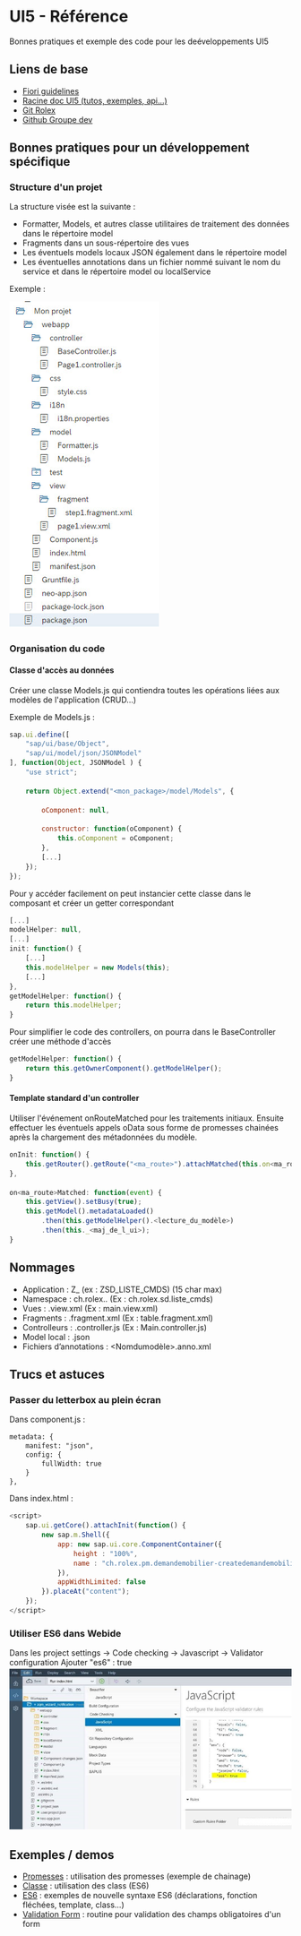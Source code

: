 # UI5 - Référence
Bonnes pratiques et exemple des code pour les deéveloppements UI5

## Liens de base
* [Fiori guidelines](https://experience.sap.com/fiori-design)
* [Racine doc UI5 (tutos, exemples, api...)](https://ui5.sap.com)
* [Git Rolex](https://alm-git.myrolex.com/dashboard)
* [Github Groupe dev](https://github.com/groupedave?tab=repositories)

## Bonnes pratiques pour un développement spécifique

### Structure d'un projet

La structure visée est la suivante : 
* Formatter, Models, et autres classe utilitaires de traitement des données dans le répertoire model
* Fragments dans un sous-répertoire des vues
* Les éventuels models locaux JSON également dans le répertoire model
* Les éventuelles annotations dans un fichier nommé suivant le nom du service et dans le répertoire model ou localService

Exemple :

![Structure](/Images/structure.jpg)

### Organisation du code
#### Classe d'accès au données

Créer une classe Models.js qui contiendra toutes les opérations liées aux modèles de l'application (CRUD...)

Exemple de Models.js :

```javascript
sap.ui.define([
	"sap/ui/base/Object",
	"sap/ui/model/json/JSONModel"
], function(Object, JSONModel ) {
	"use strict";

	return Object.extend("<mon_package>/model/Models", {

		oComponent: null,

		constructor: function(oComponent) {
			this.oComponent = oComponent;
		},
		[...]
	});
});
```

Pour y accéder facilement on peut instancier cette classe dans le composant et créer un getter correspondant

```javascript
[...]
modelHelper: null,
[...]
init: function() {
	[...]
	this.modelHelper = new Models(this);
	[...]
},
getModelHelper: function() {
	return this.modelHelper;
}
```

Pour simplifier le code des controllers, on pourra dans le BaseController créer une méthode d'accès

```javascript
getModelHelper: function() {
	return this.getOwnerComponent().getModelHelper();
}
```

#### Template standard d'un controller

Utiliser l'événement onRouteMatched pour les traitements initiaux.
Ensuite effectuer les éventuels appels oData sous forme de promesses chainées après la chargement des métadonnées du modèle.

```javascript
onInit: function() {
	this.getRouter().getRoute("<ma_route>").attachMatched(this.on<ma_route>Matched);
},

on<ma_route>Matched: function(event) {
	this.getView().setBusy(true);
	this.getModel().metadataLoaded()
		.then(this.getModelHelper().<lecture_du_modèle>)
		.then(this._<maj_de_l_ui>);
}
```

## Nommages

* Application : Z<module>_<nom metier> (ex : ZSD_LISTE_CMDS) (15 char max)
* Namespace : ch.rolex.<module>.<application> (Ex : ch.rolex.sd.liste_cmds)
* Vues : <nom>.view.xml (Ex : main.view.xml)
* Fragments : <nom>.fragment.xml (Ex : table.fragment.xml)
* Controlleurs : <Nomdelavue>.controller.js  (Ex : Main.controller.js)
* Model local : <Nom>.json
* Fichiers d’annotations : <Nomdumodèle>.anno.xml

## Trucs et astuces
### Passer du letterbox au plein écran
Dans component.js :
```
metadata: {
	manifest: "json",
	config: {
		fullWidth: true
	}
},
```
Dans index.html :
```javascript
<script>
	sap.ui.getCore().attachInit(function() {
		new sap.m.Shell({
			app: new sap.ui.core.ComponentContainer({
				height : "100%",
				name : "ch.rolex.pm.demandemobilier-createdemandemobilier"
			}),
			appWidthLimited: false
		}).placeAt("content");
	});
</script>
```

### Utiliser ES6 dans Webide
Dans les project settings -> Code checking -> Javascript -> Validator configuration
Ajouter "es6" : true
![ES6](/Images/es.jpg)

## Exemples / demos
* [Promesses](Exemples/Promises.js) : utilisation des promesses (exemple de chainage)
* [Classe](Exemples/Class.js) : utilisation des class (ES6)
* [ES6](Exemples/ES6.js) : exemples de nouvelle syntaxe ES6 (déclarations, fonction fléchées, template, class...)
* [Validation Form](Exemples/Validation_form.js) : routine pour validation des champs obligatoires d'un form
